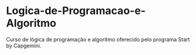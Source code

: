 # Logica-de-Programacao-e-Algoritmo
Curso de lógica de programação e algoritmo oferecido pelo programa Start by Capgemini.
